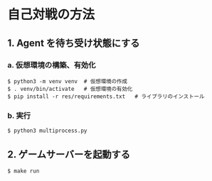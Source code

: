 # 自己対戦の方法

## 1. Agent を待ち受け状態にする

### a. 仮想環境の構築、有効化

```
$ python3 -m venv venv	# 仮想環境の作成
$ . venv/bin/activate	# 仮想環境の有効化
$ pip install -r res/requirements.txt	# ライブラリのインストール
```

### b. 実行

```
$ python3 multiprocess.py
```

## 2. ゲームサーバーを起動する

```sh
$ make run
```
